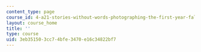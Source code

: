 ```yaml
---
content_type: page
course_id: 4-a21-stories-without-words-photographing-the-first-year-fall-2006
layout: course_home
title: ''
type: course
uid: 3eb35150-3cc7-4bfe-3470-e16c34822bf7
---
```

